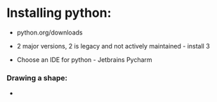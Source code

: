 # Installing python:

- python.org/downloads

- 2 major versions, 2 is legacy and not actively maintained - install 3

- Choose an IDE for python - Jetbrains Pycharm

### Drawing a shape: 
- 